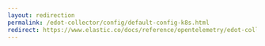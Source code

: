 ```yaml
---
layout: redirection
permalink: /edot-collector/config/default-config-k8s.html
redirect: https://www.elastic.co/docs/reference/opentelemetry/edot-collector/config/default-config-k8s.html
---
```

